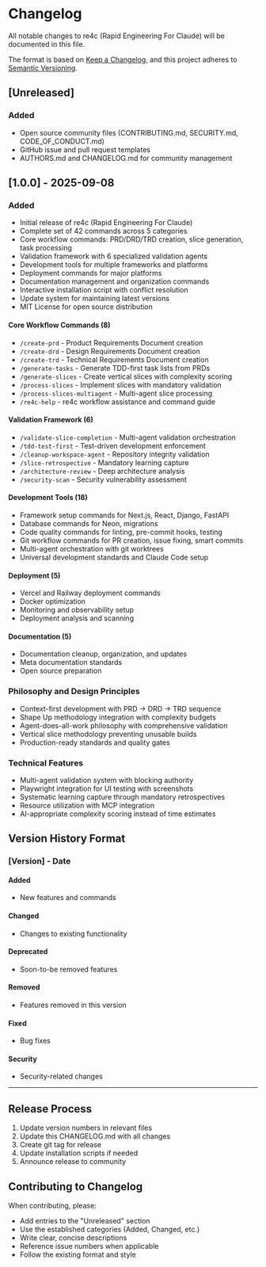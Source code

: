 # Changelog

All notable changes to re4c (Rapid Engineering For Claude) will be documented in this file.

The format is based on [Keep a Changelog](https://keepachangelog.com/en/1.0.0/), and this project adheres to [Semantic Versioning](https://semver.org/spec/v2.0.0.html).

## [Unreleased]

### Added
- Open source community files (CONTRIBUTING.md, SECURITY.md, CODE_OF_CONDUCT.md)
- GitHub issue and pull request templates
- AUTHORS.md and CHANGELOG.md for community management

## [1.0.0] - 2025-09-08

### Added
- Initial release of re4c (Rapid Engineering For Claude)
- Complete set of 42 commands across 5 categories
- Core workflow commands: PRD/DRD/TRD creation, slice generation, task processing
- Validation framework with 6 specialized validation agents
- Development tools for multiple frameworks and platforms
- Deployment commands for major platforms
- Documentation management and organization commands
- Interactive installation script with conflict resolution
- Update system for maintaining latest versions
- MIT License for open source distribution

#### Core Workflow Commands (8)
- `/create-prd` - Product Requirements Document creation
- `/create-drd` - Design Requirements Document creation  
- `/create-trd` - Technical Requirements Document creation
- `/generate-tasks` - Generate TDD-first task lists from PRDs
- `/generate-slices` - Create vertical slices with complexity scoring
- `/process-slices` - Implement slices with mandatory validation
- `/process-slices-multiagent` - Multi-agent slice processing
- `/re4c-help` - re4c workflow assistance and command guide

#### Validation Framework (6)
- `/validate-slice-completion` - Multi-agent validation orchestration
- `/tdd-test-first` - Test-driven development enforcement
- `/cleanup-workspace-agent` - Repository integrity validation
- `/slice-retrospective` - Mandatory learning capture
- `/architecture-review` - Deep architecture analysis
- `/security-scan` - Security vulnerability assessment

#### Development Tools (18)
- Framework setup commands for Next.js, React, Django, FastAPI
- Database commands for Neon, migrations
- Code quality commands for linting, pre-commit hooks, testing
- Git workflow commands for PR creation, issue fixing, smart commits
- Multi-agent orchestration with git worktrees
- Universal development standards and Claude Code setup

#### Deployment (5)
- Vercel and Railway deployment commands
- Docker optimization
- Monitoring and observability setup
- Deployment analysis and scanning

#### Documentation (5)
- Documentation cleanup, organization, and updates
- Meta documentation standards
- Open source preparation

### Philosophy and Design Principles
- Context-first development with PRD → DRD → TRD sequence
- Shape Up methodology integration with complexity budgets
- Agent-does-all-work philosophy with comprehensive validation
- Vertical slice methodology preventing unusable builds
- Production-ready standards and quality gates

### Technical Features
- Multi-agent validation system with blocking authority
- Playwright integration for UI testing with screenshots
- Systematic learning capture through mandatory retrospectives
- Resource utilization with MCP integration
- AI-appropriate complexity scoring instead of time estimates

## Version History Format

### [Version] - Date

#### Added
- New features and commands

#### Changed  
- Changes to existing functionality

#### Deprecated
- Soon-to-be removed features

#### Removed
- Features removed in this version

#### Fixed
- Bug fixes

#### Security
- Security-related changes

---

## Release Process

1. Update version numbers in relevant files
2. Update this CHANGELOG.md with all changes
3. Create git tag for release
4. Update installation scripts if needed
5. Announce release to community

## Contributing to Changelog

When contributing, please:
- Add entries to the "Unreleased" section
- Use the established categories (Added, Changed, etc.)
- Write clear, concise descriptions
- Reference issue numbers when applicable
- Follow the existing format and style